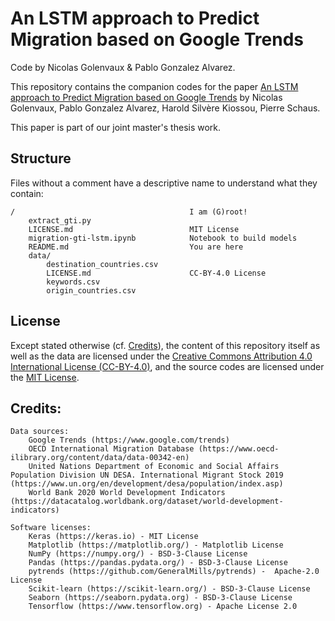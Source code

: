 # An LSTM approach to Predict Migration based on Google Trends

Code by Nicolas Golenvaux & Pablo Gonzalez Alvarez.

This repository contains the companion codes for the paper
[An LSTM approach to Predict Migration based on Google Trends](https://) by Nicolas Golenvaux, Pablo Gonzalez Alvarez, Harold Silvère Kiossou, Pierre Schaus.

This paper is part of our joint master's thesis work.

## Structure

Files without a comment have a descriptive name to understand what they contain:

    /                                       I am (G)root!
        extract_gti.py
        LICENSE.md                          MIT License
        migration-gti-lstm.ipynb            Notebook to build models
        README.md                           You are here
        data/
            destination_countries.csv   
            LICENSE.md                      CC-BY-4.0 License
            keywords.csv
            origin_countries.csv


## License

Except stated otherwise (cf. [Credits](#credits)), the content of this repository itself as well as the data are licensed under the [Creative Commons Attribution 4.0 International License (CC-BY-4.0)](https://creativecommons.org/licenses/by/4.0/), and the  source codes are licensed under the [MIT License](https://spdx.org/licenses/MIT.html).

## Credits:

	Data sources:
        Google Trends (https://www.google.com/trends)
        OECD International Migration Database (https://www.oecd-ilibrary.org/content/data/data-00342-en)
        United Nations Department of Economic and Social Affairs Population Division UN DESA. International Migrant Stock 2019 (https://www.un.org/en/development/desa/population/index.asp)
        World Bank 2020 World Development Indicators (https://datacatalog.worldbank.org/dataset/world-development-indicators)

    Software licenses:
        Keras (https://keras.io) - MIT License
        Matplotlib (https://matplotlib.org/) - Matplotlib License
        NumPy (https://numpy.org/) - BSD-3-Clause License
        Pandas (https://pandas.pydata.org/) - BSD-3-Clause License
        pytrends (https://github.com/GeneralMills/pytrends) -  Apache-2.0 License
        Scikit-learn (https://scikit-learn.org/) - BSD-3-Clause License
        Seaborn (https://seaborn.pydata.org) - BSD-3-Clause License
        Tensorflow (https://www.tensorflow.org) - Apache License 2.0
